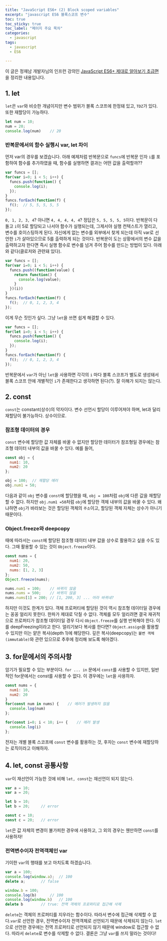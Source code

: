 ```yaml
---
title: "JavaScript ES6+ (2) Block scoped variables"
excerpt: "javascript ES6 블록스코프 변수"
toc: true
toc_sticky: true
toc_label: "페이지 주요 목차"
categories:
  - javascript
tags:
  - javascript
  - ES6

---
```


이 글은 정재남 개발자님의 인프런 강의인 <a href="https://www.inflearn.com/course/ecmascript-6-flow" target="_blank">JavaScript ES6+ 제대로 알아보기 초급편</a>을 정리한 내용입니다.



 ## 1. let

 `let`은 `var`와 비슷한 개념이지만 변수 범위가 블록 스코프에 한정돼 있고, `TDZ`가 있다. 또한 재할당이 가능하다.
 ```javascript
let num = 10;
num = 20;
console.log(num)	// 20
 ```

### 반복문에서의 함수 실행시 var, let 차이
먼저 var의 경우를 보겠습니다. 아래 예제처럼 반복문으로 `funcs`에 반복문 인자 `i`를 포함하여 함수를 추가하였을 때, 함수를 실행하면 결과는 어떤 값을 출력할까??
```javascript
var funcs = [];
for(var i=0; i < 5; i++) {
  funcs.push(function() {
    console.log(i);
  });
}
funcs.forEach(function(f) {
  f();	// 5, 5, 5, 5, 5
});
```
`0, 1, 2, 3, 4`? 아니면 `4, 4, 4, 4, 4`? 정답은 `5, 5, 5, 5, 5`이다. 반복문이 다 돌고 `i`이 5로 할당되고 나서야 함수가 실행되는데, 그제서야 실행 컨텍스트가 열리고, 변수를 호이스팅하게 된다. 자신에게 없는 변수를 외부에서 찾게 되는데 아직 var로 선언한 `i`가 살아있으므로 5를 출력하게 되는 것이다. 
반복문이 도는 상황에서의 변수 값을 출력하고자 한다면 즉시 실행 함수로 변수를 넘겨 주어 함수를 만드는 방법이 있다. 아래와 같다(클로저와 관련돼 있다).
```javascript
var funcs = [];
for(var i=0; i < 5; i++) {
  funcs.push((function(value) {
    return function() {
      console.log(value);
    }
  })(i))
}
funcs.forEach(function(f) {
  f();	// 0, 1, 2, 3, 4
});
```
이게 무슨 짓인가 싶다. 그냥 `let`을 쓰면 쉽게 해결할 수 있다.

```javascript
var funcs = [];
for(let i=0; i < 5; i++) {
  funcs.push(function() {
    console.log(i);
  });
}
funcs.forEach(function(f) {
  f();	// 0, 1, 2, 3, 4
});
```
반복문에서 `var`가 아닌 `let`을 사용하면 각각의 `i` 마다 블록 스코프가 별도로 생성돼서 블록 스코프 안에 개별적인 `i`가 존재한다고 생각하면 된다(?). 잘 이해가 되지는 않는다.

## 2. const
`const`는 constant(상수)의 약자이다. 변수 선언시 할당이 이루어져야 하며, let과 달리 재할당이 불가능하다. 상수이므로.

### 참조형 데이터의 경우
`const` 변수에 할당한 값 자체를 바꿀 수 없지만 할당한 데이터가 참조형일 경우에는 참조형 데이터 내부의 값을 바꿀 수 있다. 예를 들어,
```javascript
const obj = {
  num1: 10,
  num2: 20
};

obj = 100;	// 재할당 에러
obj.num1 = 50;
```
다음과 같이 `obj` 변수를 `const`에 할당했을 때, `obj = 100`처럼 `obj`에 다른 값을 재할당할 수 없다. 하지만 `obj.num1 =50`처럼 `obj`에 할당한 객체 내부의 값을 바꿀 수 있다. 왜냐하면 `obj`가 바라보는 것은 할당된 객체의 `주소`이고, 할당된 객체 자체는 상수가 아니기 때문이다.

### Object.freeze와 deepcopy
때에 따라서는 `const`에 할당된 참조형 데이터 내부 값을 상수로 활용하고 싶을 수도 있다. 그때 활용할 수 있는 것이 `Object.freeze`이다.
```javascript
const nums = {
  num1: 20,
  num2: 50,
  nums: [1, 2, 3]
};
Object.freeze(nums);

nums.num1 = 100;	// 바뀌지 않음
nums.nums = 500;	// 바뀌지 않음
nums.nums[1] = 200;	// [1, 200, 3] ... 어라 바뀌네?
```
하지만 이것도 한계가 있다. 객체 프로퍼티에 할당된 것이 역시 참조형 데이터일 경우에는 꽁꽁 얼리지 못한다. 한파가 제대로 닥칠 수 없다. 객체를 모두 얼리려면 결국 재귀적으로 프로퍼티가 참조형 데이터일 경우 다시 `Object.freeze`를 실행 반복해야 한다. 이를 deepFreezing이라고 한다. 
얼리기보다 복사를 한다면? `Object.assign`을 활용할 수 있지만 이는 얕은 복사(depth 1)에 해당한다. 깊은 복사(deepcopy)는 `불변 객체(immutable)`와 관련 있으므로 추후에 정리해 보도록 해야겠다.

## 3. for문에서의 주의사항
암기가 필요할 수 있는 부분이다. `for ... in` 문에서 `const`를 사용할 수 있지만, 일반적인 for문에서는 const를 사용할 수 없다. 이 경우에는 `let`을 사용하자.
```javascript
const nums = {
  num1: 10,
  num2: 20
}
for(const num in nums) {	// 에러가 발생하지 않음
  console.log(num)
};	

for(const i=0; i < 10; i++ {	// 에러 발생
  console.log(i)
};
```
전자는 개별 블록 스코프에 `const` 변수를 활용하는 것, 후자는 `const` 변수에 재할당하는 로직이라고 이해하자.

## 4. let, const 공통사항
`var`이 재선언이 가능한 것에 비해 `let, const`는 재선언이 되지 않는다.
```javascript
var a = 10;
var a = 20;

let b = 10;
let b = 20; 	// error

const c = 10;
const c = 20;	// error
```
`let`은 값 자체의 변경이 불가피한 경우에 사용하고, 그 외의 경우는 웬만하면 `const`를 사용하자!

### 전역변수이자 전역객체인 var
기이한 `var`의 행태를 보고 마치도록 하겠습니다.
```javascript
var a = 100;
console.log(window.a);	// 100
delete a;		// false

window.b = 100;
console.log(b)		// 100
console.log(window.b)	// 100
delete b		// true: 전역 객체의 프로퍼티로 접근해 삭제
```
`delete`는 객체의 프로퍼티를 지우라는 함수이다. 따라서 변수에 접근해 삭제할 수 없다.`var`로 선언한 경우, 전역변수이자 전역객체로 선언되기 때문에 삭제되지 않는다. `let`으로 선언한 경우에는 전역 프로퍼티로 선언되지 않기 때문에 window로 접근할 수 없다. 따라서 `delete`로 변수를 삭제할 수 없다.
결론은 그냥 `var`를 쓰지 말라는 것이다!